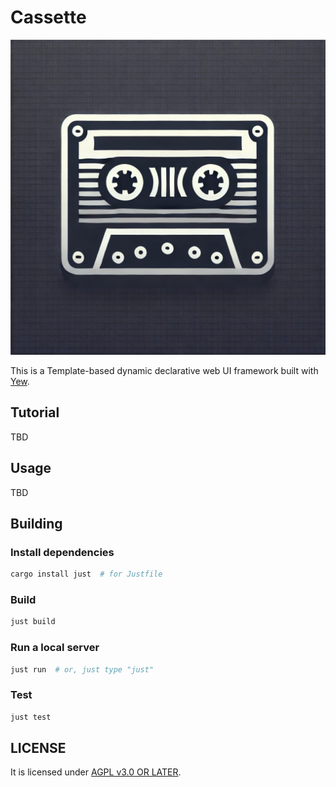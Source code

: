 # Cassette

![Cassette logo](/assets/logo.webp)

This is a Template-based dynamic declarative web UI framework built with [Yew].

## Tutorial

TBD

## Usage

TBD

## Building

### Install dependencies

```bash
cargo install just  # for Justfile
```

### Build

```bash
just build
```

### Run a local server

```bash
just run  # or, just type "just"
```

### Test

```bash
just test
```

## LICENSE

It is licensed under [AGPL v3.0 OR LATER](LICENSE).

[Yew]: https://github.com/yewstack/yew
